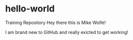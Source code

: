 # hello-world
Training Repository 
Hey there this is Mike Wolfe!

I am brand new to GitHub and really exicted to get working!
